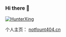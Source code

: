 ### Hi there 👋
[![HunterXing](https://github-readme-stats.vercel.app/api?username=hunterxing)]()

个人主页： [notfount404.cn](http://notfound404.cn)
